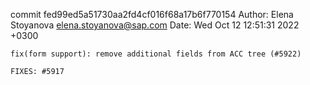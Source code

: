 commit fed99ed5a51730aa2fd4cf016f68a17b6f770154
Author: Elena Stoyanova <elena.stoyanova@sap.com>
Date:   Wed Oct 12 12:51:31 2022 +0300

    fix(form support): remove additional fields from ACC tree (#5922)
    
    FIXES: #5917
